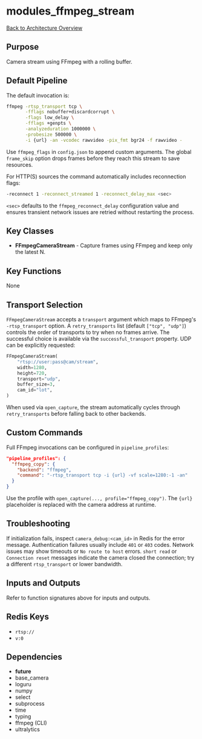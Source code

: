 # modules_ffmpeg_stream
[Back to Architecture Overview](../README.md)

## Purpose
Camera stream using FFmpeg with a rolling buffer.

## Default Pipeline
The default invocation is:

```bash
ffmpeg -rtsp_transport tcp \
       -fflags nobuffer+discardcorrupt \
       -flags low_delay \
       -fflags +genpts \
       -analyzeduration 1000000 \
       -probesize 500000 \
       -i {url} -an -vcodec rawvideo -pix_fmt bgr24 -f rawvideo -
```

Use `ffmpeg_flags` in `config.json` to append custom arguments. The global `frame_skip` option drops frames before they reach this stream to save resources.

For HTTP(S) sources the command automatically includes reconnection flags:

```bash
-reconnect 1 -reconnect_streamed 1 -reconnect_delay_max <sec>
```

`<sec>` defaults to the `ffmpeg_reconnect_delay` configuration value and
ensures transient network issues are retried without restarting the process.

## Key Classes
- **FFmpegCameraStream** - Capture frames using FFmpeg and keep only the latest N.

## Key Functions
None

## Transport Selection
``FFmpegCameraStream`` accepts a ``transport`` argument which maps to
FFmpeg's ``-rtsp_transport`` option. A ``retry_transports`` list
(default ``["tcp", "udp"]``) controls the order of transports to try
when no frames arrive. The successful choice is available via the
``successful_transport`` property. UDP can be explicitly requested:

```python
FFmpegCameraStream(
    "rtsp://user:pass@cam/stream",
    width=1280,
    height=720,
    transport="udp",
    buffer_size=3,
    cam_id="lot",
)
```

When used via ``open_capture``, the stream automatically cycles through
``retry_transports`` before falling back to other backends.

## Custom Commands
Full FFmpeg invocations can be configured in ``pipeline_profiles``:

```json
"pipeline_profiles": {
  "ffmpeg_copy": {
    "backend": "ffmpeg",
    "command": "-rtsp_transport tcp -i {url} -vf scale=1280:-1 -an"
  }
}
```

Use the profile with ``open_capture(..., profile="ffmpeg_copy")``. The ``{url}`` placeholder is replaced with the camera address at runtime.

## Troubleshooting
If initialization fails, inspect ``camera_debug:<cam_id>`` in Redis for the
error message. Authentication failures usually include ``401`` or ``403`` codes.
Network issues may show timeouts or ``No route to host`` errors. ``short read``
or ``Connection reset`` messages indicate the camera closed the connection;
try a different ``rtsp_transport`` or lower bandwidth.

## Inputs and Outputs
Refer to function signatures above for inputs and outputs.

## Redis Keys
- `rtsp://`
- `v:0`

## Dependencies
- __future__
- base_camera
- loguru
- numpy
- select
- subprocess
- time
- typing
- ffmpeg (CLI)
- ultralytics
